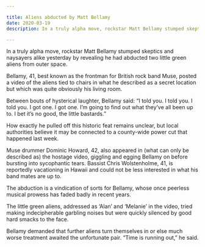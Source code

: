 ```yaml
---

title: Aliens abducted by Matt Bellamy
date: 2020-03-19
description: In a truly alpha move, rockstar Matt Bellamy stumped skeptics and naysayers alike yesterday by revealing he had abducted two little green aliens from outer space.

---
```


In a truly alpha move, rockstar Matt Bellamy stumped skeptics and naysayers alike yesterday by revealing he had abducted two little green aliens from outer space.

Bellamy, 41, best known as the frontman for British rock band Muse, posted a video of the aliens tied to chairs in what he described as a secret location but which was quite obviously his living room.

Between bouts of hysterical laughter, Bellamy said: “I told you. I told you. I told you. I got one. I got one. I’m going to find out what they’ve all been up to. I bet it’s no good, the little bastards.”

How exactly he pulled off this historic feat remains unclear, but local authorities believe it may be connected to a county-wide power cut that happened last week.

Muse drummer Dominic Howard, 42, also appeared in (what can only be described as) the hostage video, giggling and egging Bellamy on before bursting into sycophantic tears. Bassist Chris Wolstenholme, 41, is reportedly vacationing in Hawaii and could not be less interested in what his band mates are up to.

The abduction is a vindication of sorts for Bellamy, whose once peerless musical prowess has faded badly in recent years.

The little green aliens, addressed as ‘Alan’ and ‘Melanie’ in the video, tried making indecipherable garbling noises but were quickly silenced by good hard smacks to the face.

Bellamy demanded that further aliens turn themselves in or else much worse treatment awaited the unfortunate pair. “Time is running out,” he said.